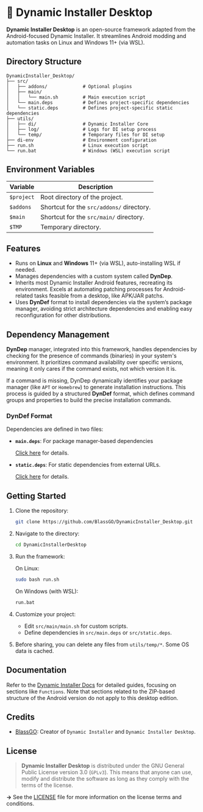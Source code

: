 # 🚝 Dynamic Installer Desktop

**Dynamic Installer Desktop** is an open-source framework adapted from the Android-focused Dynamic Installer. It streamlines Android modding and automation tasks on Linux and Windows 11+ (via WSL). 

## Directory Structure

```
DynamicInstaller_Desktop/
├── src/
│   ├── addons/             # Optional plugins
│   ├── main/
│   │   └── main.sh         # Main execution script
│   └── main.deps           # Defines project-specific dependencies
│   └── static.deps         # Defines project-specific static dependencies
├── utils/
│   ├── di/                 # Dynamic Installer Core
│   ├── log/                # Logs for DI setup process
│   └── temp/               # Temporary files for DI setup
├── di-env                  # Environment configuration
├── run.sh                  # Linux execution script
└── run.bat                 # Windows (WSL) execution script
```

## Environment Variables

| Variable | Description |
|----------|-------------|
| `$project` | Root directory of the project. |
| `$addons`  | Shortcut for the `src/addons/` directory. |
| `$main`    | Shortcut for the `src/main/` directory. |
| `$TMP`     | Temporary directory. |

## Features

- Runs on **Linux** and **Windows** 11+ (via WSL), auto-installing WSL if needed.
- Manages dependencies with a custom system called **DynDep**.
- Inherits most Dynamic Installer Android features, recreating its environment. Excels at automating patching processes for Android-related tasks feasible from a desktop, like APK/JAR patchs.
- Uses **DynDef** format to install dependencies via the system’s package manager, avoiding strict architecture dependencies and enabling easy reconfiguration for other distributions.

## Dependency Management

**DynDep** manager, integrated into this framework, handles dependencies by checking for the presence of commands (binaries) in your system's environment. It prioritizes command availability over specific versions, meaning it only cares if the command exists, not which version it is.

If a command is missing, DynDep dynamically identifies your package manager (like `APT` or `Homebrew`) to generate installation instructions. This process is guided by a structured **DynDef** format, which defines command groups and properties to build the precise installation commands.


### DynDef Format

Dependencies are defined in two files:
- **`main.deps`**: For package manager-based dependencies
  
  [Click here](pages/DynDef-main.md) for details.
- **`static.deps`**: For static dependencies from external URLs.
  
  [Click here](pages/DynDef-static.md) for details.

## Getting Started

1. Clone the repository:
   ```bash
   git clone https://github.com/BlassGO/DynamicInstaller_Desktop.git
   ```
2. Navigate to the directory:
   ```bash
   cd DynamicInstallerDesktop
   ```
3. Run the framework:
   
   On Linux:
   ```bash
   sudo bash run.sh
   ```
   On Windows (with WSL):
   ```cmd
   run.bat
   ```
4. Customize your project:
   - Edit `src/main/main.sh` for custom scripts.
   - Define dependencies in `src/main.deps` or `src/static.deps`.
5. Before sharing, you can delete any files from ``utils/temp/*``. Some OS data is cached.

## Documentation
Refer to the [Dynamic Installer Docs](https://blassgo.github.io/DynamicInstaller_Doc/docs/introduction) for detailed guides, focusing on sections like ``Functions``. Note that sections related to the ZIP-based structure of the Android version do not apply to this desktop edition.

## Credits

- [BlassGO](https://github.com/BlassGO): Creator of `Dynamic Installer` and `Dynamic Installer Desktop`.

## License
> **Dynamic Installer Desktop** is distributed under the GNU General Public License version 3.0 (``GPLv3``). This means that anyone can use, modify and distribute the software as long as they comply with the terms of the license.

  **->** See the [LICENSE](./LICENSE) file for more information on the license terms and conditions.